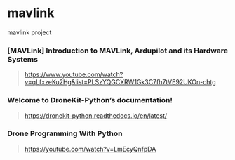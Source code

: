 # mavlink
mavlink project
###  [MAVLink] Introduction to MAVLink, Ardupilot and its Hardware Systems
> https://www.youtube.com/watch?v=qLfxzeKu2Hg&list=PLSzYQGCXRW1Gk3C7fh7tVE92UKOn-chtg

### Welcome to DroneKit-Python’s documentation!
> https://dronekit-python.readthedocs.io/en/latest/

### Drone Programming With Python 
> https://youtube.com/watch?v=LmEcyQnfpDA
